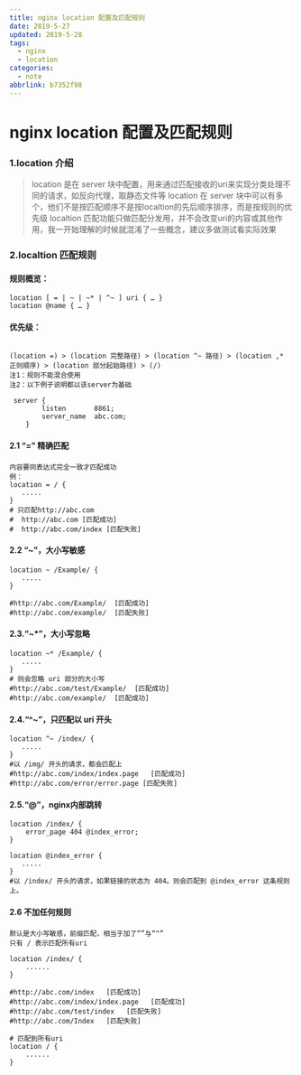 ```yaml
---
title: nginx location 配置及匹配规则
date: 2019-5-27
updated: 2019-5-28
tags:
  - nginx
  - location
categories:
  - note
abbrlink: b7352f98
---
```

# nginx location 配置及匹配规则

### 1.location 介绍

> location 是在 server 块中配置，用来通过匹配接收的uri来实现分类处理不同的请求，如反向代理，取静态文件等
> location 在 server 块中可以有多个，他们不是按匹配顺序不是按localtion的先后顺序排序，而是按规则的优先级
> localtion 匹配功能只做匹配分发用，并不会改变uri的内容或其他作用，我一开始理解的时候就混淆了一些概念，建议多做测试看实际效果

### 2.localtion 匹配规则

#### 规则概览：

```shell
location [ = | ~ | ~* | ^~ ] uri { … }
location @name { … }
```
#### 优先级：

```shell

(location =) > (location 完整路径) > (location ^~ 路径) > (location ,* 正则顺序) > (location 部分起始路径) > (/)
注1：规则不能混合使用
注2：以下例子说明都以该server为基础

 server {
        listen       8861;
        server_name  abc.com;
    }
```





#### 2.1 “=” 精确匹配
```shell
内容要同表达式完全一致才匹配成功
例：
location = / {
   .....
}
# 只匹配http://abc.com
#  http://abc.com [匹配成功]
#  http://abc.com/index [匹配失败]
```


#### 2.2 “~”，大小写敏感

```shell
location ~ /Example/ {
   .....
}

#http://abc.com/Example/  [匹配成功]
#http://abc.com/example/  [匹配失败]
```

#### 2.3.“~*”，大小写忽略

```shell
location ~* /Example/ {
   .....
}
# 则会忽略 uri 部分的大小写
#http://abc.com/test/Example/  [匹配成功]
#http://abc.com/example/  [匹配成功]
```

#### 2.4.“^~”，只匹配以 uri 开头

```shell
location ^~ /index/ {
   .....
}
#以 /img/ 开头的请求，都会匹配上
#http://abc.com/index/index.page   [匹配成功]
#http://abc.com/error/error.page [匹配失败]
```

#### 2.5.“@”，nginx内部跳转

```shell
location /index/ {
    error_page 404 @index_error;
}

location @index_error {
   .....
}
#以 /index/ 开头的请求，如果链接的状态为 404。则会匹配到 @index_error 这条规则上。 
```

#### 2.6 不加任何规则
```shell
默认是大小写敏感，前缀匹配，相当于加了“”与“^”
只有 / 表示匹配所有uri

location /index/ {
    ......
}

#http://abc.com/index   [匹配成功]
#http://abc.com/index/index.page   [匹配成功]
#http://abc.com/test/index   [匹配失败]
#http://abc.com/Index   [匹配失败]

# 匹配到所有uri
location / {
    ......
}
```
